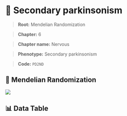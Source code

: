 # 🧪 Secondary parkinsonism

> **Root:** Mendelian Randomization

> **Chapter:** 6  

> **Chapter name:** Nervous

> **Phenotype:** Secondary parkinsonism  

> **Code:** `PD2ND`

## 🧬 Mendelian Randomization  

<img src="/MR/Figures/Forward/PD2ND.png"/>

## 📊 Data Table

<CsvTableMRF src="/MR_Data/Forward/PD2ND.csv"/>
